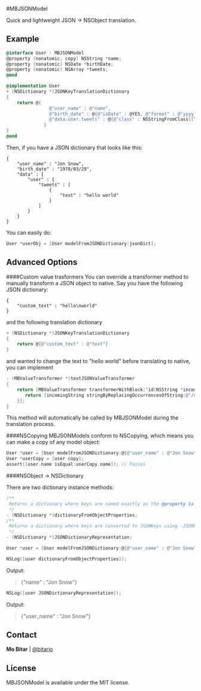 #MBJSONModel

Quick and lightweight JSON → NSObject translation.

Example
-------
```objective-c
@interface User : MBJSONModel
@property (nonatomic, copy) NSString *name;
@property (nonatomic) NSDate *birthDate;
@property (nonatomic) NSArray *tweets;
@end

@implementation User
+ (NSDictionary *)JSONKeyTranslationDictionary
{
    return @{
				@"user_name" : @"name",
				@"birth_date" : @{@"isDate" : @YES, @"format" : @"yyyy-MM-dd", @"property" : @"birthDate"},
				@"data.user.tweets" : @{@"class" : NSStringFromClass([Tweet class]), @"relationship" : @"tweets", @"isArray" : @YES},
              }
}
@end
```

Then, if you have a JSON dictionary that looks like this:
```
{
	"user_name" : "Jon Snow",
	"birth_date" : "1970/03/29",
	"data" : {
		"user" : {
			"tweets" : [
				{
					"text" : "hello world"
				}
			]
		}
	}
}
```

You can easily do:
```objective-c
User *userObj = [User modelFromJSONDictionary:jsonDict];
```


Advanced Options
-------
####Custom value trasformers
You can override a transformer method to manually transform a JSON object to native. Say you have the following JSON dictionary:
```
{
	"custom_text" : "hello\nworld"
}
```

and the following translation dictionary

```objective-c
+ (NSDictionary *)JSONKeyTranslationDictionary
{
    return @{@"custom_text" : @"text"}
}
```

and wanted to change the text to "hello world" before translating to native, you can implement

```objective-c
- (MBValueTransformer *)textJSONValueTransformer
{
	return [MBValueTransformer transformerWithBlock:^id(NSString *incomingString) {
       return [incomingString stringByReplacingOccurrencesOfString:@"/n" withString:@" "];
    }];
}
```

This method will automatically be called by MBJSONModel during the translation process.

####NSCopying
MBJSONModels conform to NSCopying, which means you can make a copy of any model object:

```objective-c
User *user = [User modelFromJSONDictionary:@{@"user_name" : @"Jon Snow"}];
User *userCopy = [user copy];
assert([user.name isEqual:userCopy.name]); // Passes
```

####NSObject → NSDictionary

There are two dictionary instance methods:

```objective-c
/**
 Returns a dictionary where keys are named exactly as the @property is named
 */
- (NSDictionary *)dictionaryFromObjectProperties;
/**
 Returns a dictionary where keys are converted to JSONKeys using -JSONKeyForPropertyName:
 */
- (NSDictionary *)JSONDictionaryRepresentation;
```

```objective-c
User *user = [User modelFromJSONDictionary:@{@"user_name" : @"Jon Snow"}];
```

```objective-c
NSLog([user dictionaryFromObjectProperties]);
```
Output:
> {"name" : "Jon Snow"}


```objective-c
NSLog([user JSONDictionaryRepresentation]);
```
Output:
> {"user_name" : "Jon Snow"}

Contact
-------

**Mo Bitar** | [@bitario](https://twitter.com/bitario)

License
-------
MBJSONModel is available under the MIT license.